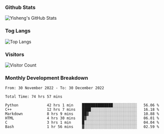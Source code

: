 ### Github Stats
![Yisheng's GitHub Stats](https://github-readme-stats-9qabuvhk1-gongyisheng.vercel.app/api?username=gongyisheng&count_private=true&show_icons=true)
### Tog Langs
![Top Langs](https://github-readme-stats-9qabuvhk1-gongyisheng.vercel.app/api/top-langs/?username=gongyisheng&layout=compact)
### Visitors
![Visitor Count](https://profile-counter.glitch.me/gongyisheng/count.svg)
### Monthly Development Breakdown
<!--START_SECTION:waka-->

```text
From: 30 November 2022 - To: 30 December 2022

Total Time: 74 hrs 57 mins

Python             42 hrs 1 min    ██████████████░░░░░░░░░░░   56.06 %
C++                12 hrs 7 mins   ████░░░░░░░░░░░░░░░░░░░░░   16.18 %
Markdown           8 hrs 9 mins    ██▓░░░░░░░░░░░░░░░░░░░░░░   10.88 %
HTML               4 hrs 30 mins   █▓░░░░░░░░░░░░░░░░░░░░░░░   06.01 %
C                  3 hrs 1 min     █░░░░░░░░░░░░░░░░░░░░░░░░   04.04 %
Bash               1 hr 56 mins    ▓░░░░░░░░░░░░░░░░░░░░░░░░   02.59 %
```

<!--END_SECTION:waka-->
